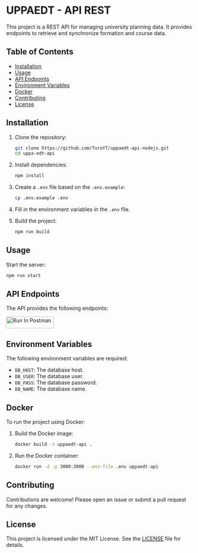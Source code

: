 # UPPAEDT - API REST

This project is a REST API for managing university planning data. It provides endpoints to retrieve and synchronize formation and course data.

## Table of Contents

- [Installation](#installation)
- [Usage](#usage)
- [API Endpoints](#api-endpoints)
- [Environment Variables](#environment-variables)
- [Docker](#docker)
- [Contributing](#contributing)
- [License](#license)

## Installation

1. Clone the repository:
    ```sh
    git clone https://github.com/TuroYT/uppaedt-api-nodejs.git
    cd uppa-edt-api
    ```

2. Install dependencies:
    ```sh
    npm install
    ```

3. Create a `.env` file based on the `.env.example`:
    ```sh
    cp .env.example .env
    ```

4. Fill in the environment variables in the `.env` file.

5. Build the project:
    ```sh
    npm run build
    ```

## Usage

Start the server:
```sh
npm run start
```

## API Endpoints

The API provides the following endpoints:

[<img src="https://run.pstmn.io/button.svg" alt="Run In Postman" style="width: 128px; height: 32px;">](https://god.gw.postman.com/run-collection/39304512-01bcea13-bc2b-4313-8c6b-f2c44f851f21?action=collection%2Ffork&source=rip_markdown&collection-url=entityId%3D39304512-01bcea13-bc2b-4313-8c6b-f2c44f851f21%26entityType%3Dcollection%26workspaceId%3Dbf2f2386-6fde-45d4-9655-7a3979abc5de)
## Environment Variables

The following environment variables are required:

- `DB_HOST`: The database host.
- `DB_USER`: The database user.
- `DB_PASS`: The database password.
- `DB_NAME`: The database name.

## Docker

To run the project using Docker:

1. Build the Docker image:
    ```sh
    docker build -t uppaedt-api .
    ```

2. Run the Docker container:
    ```sh
    docker run -d -p 3000:3000 --env-file .env uppaedt-api
    ```

## Contributing

Contributions are welcome! Please open an issue or submit a pull request for any changes.

## License

This project is licensed under the MIT License. See the [LICENSE](LICENSE) file for details.